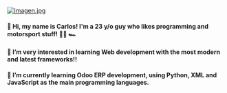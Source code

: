 [![imagen.jpg](https://i.postimg.cc/TYDQ6NMQ/imagen.jpg)](https://postimg.cc/9rcyPpfq)
<h4> 👋 Hi, my name is Carlos! I'm a 23 y/o guy who likes programming and motorsport stuff! 👨‍💻 🏎️
<h4>👀 I’m very interested in learning Web development with the most modern and latest frameworks!!
<h4>🌱 I’m currently learning Odoo ERP development, using Python, XML and JavaScript as the main programming languages. 
